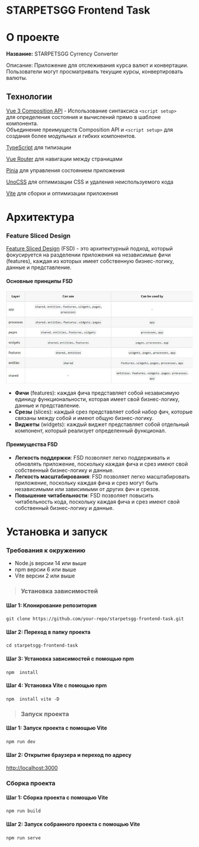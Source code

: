 # STARPETSGG Frontend Task

# О проекте 

**Название:**  STARPETSGG Cyrrency Converter

Описание: Приложение для отслеживания курса валют и конвертации. Пользователи могут просматривать текущие курсы, конвертировать валюты.

## Технологии
 [Vue 3 Composition API](https://vuejs.org) -   Использование синтаксиса  `<script setup>`  
 для определения состояния и вычислений прямо в шаблоне компонента.  
 Объединение преимуществ Composition API и  `<script setup>`  для создания более модульных и гибких компонентов.

[TypeScript](https://www.typescriptlang.org) для типизации

[Vue Router](https://router.vuejs.org) для навигации между страницами

[Pinia](https://pinia.vuejs.org) для управления состоянием приложения

[UnoCSS](https://unocss.dev) для оптимизации CSS и удаления неиспользуемого кода

[Vite](https://vitejs.dev) для сборки и оптимизации приложения


# **Архитектура**

### Feature Sliced Design

[Feature Sliced Design](https://feature-sliced.design) (FSD) - это архитектурный подход, который фокусируется на разделении приложения на независимые фичи (features), каждая из которых имеет собственную бизнес-логику, данные и представление.

#### Основные принципы FSD

![Пример](src/shared/images/fsd/fsd.jpg)

-   **Фичи**  (features): каждая фича представляет собой независимую единицу функциональности, которая имеет свой бизнес-логику, данные и представление.
-   **Срезы**  (slices): каждый срез представляет собой набор фич, которые связаны между собой и имеют общую бизнес-логику.
-   **Виджеты**  (widgets): каждый виджет представляет собой отдельный компонент, который реализует определенный функционал.

#### Преимущества FSD

-   **Легкость поддержки**: FSD позволяет легко поддерживать и обновлять приложение, поскольку каждая фича и срез имеют свой собственный бизнес-логику и данные.
-   **Легкость масштабирования**: FSD позволяет легко масштабировать приложение, поскольку каждая фича и срез могут быть независимыми или зависимыми от других фич и срезов.
-   **Повышение читабельности**: FSD позволяет повысить читабельность кода, поскольку каждая фича и срез имеют свой собственный бизнес-логику и данные.




# **Установка и запуск**

### Требования к окружению

-   Node.js версии 14 или выше
-   npm версии 6 или выше
-   Vite версии 2 или выше

>### Установка зависимостей

#### Шаг 1: Клонирование репозитория

`git clone https://github.com/your-repo/starpetsgg-frontend-task.git`

#### Шаг 2: Переход в папку проекта

`cd starpetsgg-frontend-task`

#### Шаг 3: Установка зависимостей с помощью npm

`npm  install`

#### Шаг 4: Установка Vite с помощью npm

`npm  install vite -D`

> ### Запуск проекта

#### Шаг 1: Запуск проекта с помощью Vite

`npm run dev`

#### Шаг 2: Открытие браузера и переход по адресу

[http://localhost:3000](http://localhost:3000/)

### Сборка проекта

#### Шаг 1: Сборка проекта с помощью Vite

`npm run build`

#### Шаг 2: Запуск собранного проекта с помощью Vite

`npm run serve`

